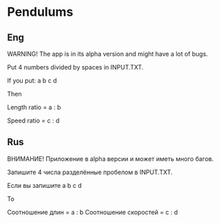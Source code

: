 # Pendulums
## Eng
WARNING! The app is in its alpha version and might have a lot of bugs.

Put 4 numbers divided by spaces in INPUT.TXT.

If you put: a b c d

Then

Length ratio = a : b

Speed ratio = c : d

## Rus

ВНИМАНИЕ! Приложение в alpha версии и может иметь много багов.

Запишите 4 числа разделённые пробелом в INPUT.TXT.

Если вы запишите a b c d

То

Соотношение длин = a : b
Соотношение скоростей = c : d
